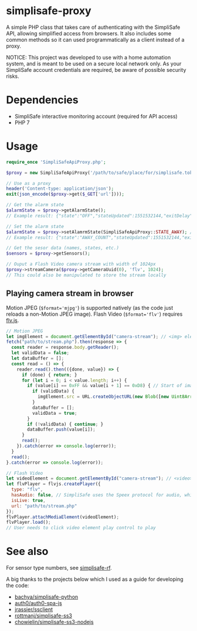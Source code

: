 # simplisafe-proxy

A simple PHP class that takes care of authenticating with the SimpliSafe API, allowing simplified access from browsers.  It also includes some common methods so it can used programmatically as a client instead of a proxy.

NOTICE: This project was developed to use with a home automation system, and is meant to be used on a secure local network only.  As your SimpliSafe account credentials are required, be aware of possible security risks.

# Dependencies
* SimpliSafe interactive monitoring account (required for API access)
* PHP 7

# Usage
```php
require_once 'SimpliSafeApiProxy.php';

$proxy = new SimpliSafeApiProxy('/path/to/safe/place/for/simplisafe.token', 'My Device');

// Use as a proxy
header('Content-type: application/json');
exit(json_encode($proxy->get($_GET['url'])));

// Get the alarm state
$alarmState = $proxy->getAlarmState();
// Example result: {"state":"OFF","stateUpdated":1551532144,"exitDelay":0}

// Set the alarm state
$alarmState = $proxy->setAlamrmState(SimpliSafeApiProxy::STATE_AWAY); // or, just 'away'
// Example result: {"state":"AWAY_COUNT","stateUpdated":1551532144,"exitDelay":60}

// Get the sesor data (names, states, etc.)
$sensors = $proxy->getSensors();

// Ouput a Flash Video camera stream with width of 1024px
$proxy->streamCamera($proxy->getCameraUuid(0), 'flv', 1024);
// This could also be manipulated to store the stream locally
```

## Playing camera stream in browser
Motion JPEG (`$format='mjpg'`) is supported natively (as the code just reloads a non-Motion JPEG image).  Flash Video (`$format='flv'`) requires [flv.js](https://github.com/bilibili/flv.js).
```javascript
// Motion JPEG
let imgElement = document.getElementById("camera-stream"); // <img> element
fetch("path/to/stream.php").then(response => {
  const reader = response.body.getReader();
  let validData = false;
  let dataBuffer = [];
  const read = () => {
    reader.read().then(({done, value}) => {
      if (done) { return; }
      for (let i = 0; i < value.length; i++) {
        if (value[i] == 0xFF && value[i + 1] == 0xD8) { // Start of image delimeters
          if (validData) {
            imgElement.src = URL.createObjectURL(new Blob([new Uint8Array(dataBuffer)], {type: 'image/jpeg'}));
          }
          dataBuffer = [];
          validData = true;
        }
        if (!validData) { continue; }
        dataBuffer.push(value[i]);
      }
      read();
    }).catch(error => console.log(error));
  }
  read();
}.catch(error => console.log(error));

// Flash Video
let videoElement = document.getElementById("camera-stream"); // <video> element
let flvPlayer = flvjs.createPlayer({
  type: "flv",
  hasAudio: false, // SimpliSafe uses the Speex protocol for audio, which is unsupported by flv.js
  isLive: true,
  url: "path/to/stream.php"
});
flvPlayer.attachMediaElement(videoElement);
flvPlayer.load();
// User needs to click video element play control to play
```

# See also
For sensor type numbers, see [simplisafe-rf](https://github.com/bggardner/simplisafe-rf/blob/master/simplisafe/__init__.py).

A big thanks to the projects below which I used as a guide for developing the code:
* [bachya/simplisafe-python](https://github.com/bachya/simplisafe-python)
* [auth0/auth0-spa-js](https://github.com/auth0/auth0-spa-js)
* [jrassier/ssclient](https://github.com/jrassier/ssclient)
* [rottmanj/simplisafe-ss3](https://github.com/rottmanj/simplisafe-ss3)
* [chowielin/simplisafe-ss3-nodejs](https://github.com/chowielin/simplisafe-ss3-nodejs)
